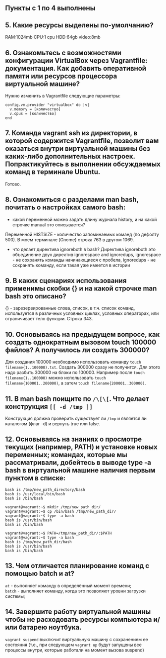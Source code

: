 ## Пункты с 1 по 4 выполнены

## 5. Какие ресурсы выделены по-умолчанию?

RAM:1024mb
CPU:1 cpu
HDD:64gb
video:8mb

## 6. Ознакомьтесь с возможностями конфигурации VirtualBox через Vagrantfile: документация. Как добавить оперативной памяти или ресурсов процессора виртуальной машине?

Нужно изменить в Vagrantfile следующие параметры:
```
config.vm.provider "virtualbox" do |v|
  v.memory = [количество]
  v.cpus = [количество]
end
```
## 7. Команда vagrant ssh из директории, в которой содержится Vagrantfile, позволит вам оказаться внутри виртуальной машины без каких-либо дополнительных настроек. Попрактикуйтесь в выполнении обсуждаемых команд в терминале Ubuntu.

Готово.

## 8. Ознакомиться с разделами man bash, почитать о настройках самого bash:

 - какой переменной можно задать длину журнала history, и на какой строчке manual это описывается?

Переменной HISTSIZE - количество запоминаемых команд (по дефолту 500). В моем терминале (Gnome) строка 763 в другом 1069.

 - что делает директива ignoreboth в bash?
Директива ignoreboth это объединение двух директив ignorespace and ignoredups, 
    ignorespace - не сохранять команды начинающиеся с пробела, 
    ignoredups - не сохранять команду, если такая уже имеется в истории
 
## 9. В каких сценариях использования применимы скобки {} и на какой строчке man bash это описано?

{} - зарезервированные слова, список, в т.ч. список команд, используется в различных условных циклах, условных операторах, или ограничивает тело функции. Строка 343.

## 10. Основываясь на предыдущем вопросе, как создать однократным вызовом touch 100000 файлов? А получилось ли создать 300000?

Для создания 100000 необходимо использовать команду `touch filename{1..100000).txt`. Создать 300000 сразу не получится. Для этого надо разбить 300000 на блоки по 100000. Например после `touch filename{1..100000)` можно использовать `touch filename{100001..200000)`, а затем `touch filename{200001..300000)`.

## 11. В man bash поищите по  `/\[\[`. Что делает конструкция  `[[ -d /tmp ]]`

Конструкция должна проверить существует ли `/tmp` и является ли каталогом (флаг -d) и вернуть true или false.

## 12. Основываясь на знаниях о просмотре текущих (например, PATH) и установке новых переменных; командах, которые мы рассматривали, добейтесь в выводе type -a bash в виртуальной машине наличия первым пунктом в списке:  
```
bash is /tmp/new_path_directory/bash
bash is /usr/local/bin/bash
bash is /bin/bash
```
```
vagrant@vagrant:~$ mkdir /tmp/new_path_dir/
vagrant@vagrant:~$ cp /bin/bash /tmp/new_path_dir/
vagrant@vagrant:~$ type -a bash
bash is /usr/bin/bash
bash is /bin/bash

vagrant@vagrant:~$ PATH=/tmp/new_path_dir/:$PATH
vagrant@vagrant:~$ type -a bash
bash is /tmp/new_path_dir/bash
bash is /usr/bin/bash
bash is /bin/bash
```

## 13. Чем отличается планирование команд с помощью batch и at?

`at` - выполняет команду в определённый момент времени;  
`batch` - выполняет команду, когда это позволяют уровни загрузки системы;

## 14. Завершите работу виртуальной машины чтобы не расходовать ресурсы компьютера и/или батарею ноутбука.

`vagrant suspend` выключит виртуальную машину с сохранением ее состояния (т.е., при следующем `vagrant up` будут запущены все процессы внутри, которые работали на момент вызова suspend)